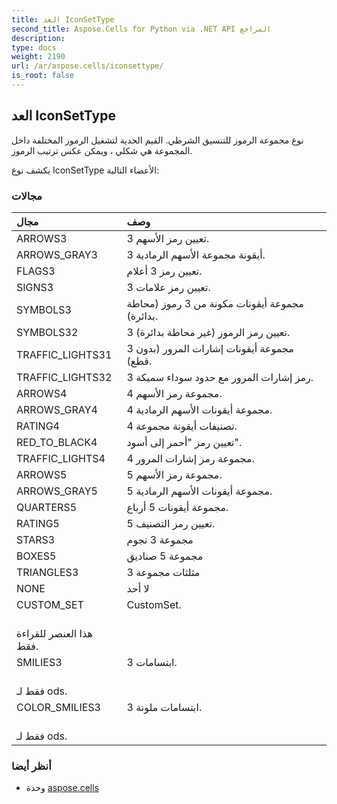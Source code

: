 ```yaml
---
title: العد IconSetType
second_title: Aspose.Cells for Python via .NET API المراجع
description:
type: docs
weight: 2190
url: /ar/aspose.cells/iconsettype/
is_root: false
---
```

##  العد IconSetType
 نوع مجموعة الرموز للتنسيق الشرطي.
القيم الحدية لتشغيل الرموز المختلفة داخل المجموعة هي
شكلي ، ويمكن عكس ترتيب الرموز.



يكشف نوع IconSetType الأعضاء التالية:

###  مجالات
| مجال| وصف|
| :- | :- |
| ARROWS3 | 3 تعيين رمز الأسهم.|
| ARROWS_GRAY3 | 3 أيقونة مجموعة الأسهم الرمادية.|
| FLAGS3 | تعيين رمز 3 أعلام.|
| SIGNS3 | 3 تعيين رمز علامات.|
| SYMBOLS3 | مجموعة أيقونات مكونة من 3 رموز (محاطة بدائرة).|
| SYMBOLS32 | 3 تعيين رمز الرموز (غير محاطة بدائرة).|
| TRAFFIC_LIGHTS31 | 3 مجموعة أيقونات إشارات المرور (بدون قطع).|
| TRAFFIC_LIGHTS32 | 3 رمز إشارات المرور مع حدود سوداء سميكة.|
| ARROWS4 | 4 مجموعة رمز الأسهم.|
| ARROWS_GRAY4 | 4 مجموعة أيقونات الأسهم الرمادية.|
| RATING4 | 4 تصنيفات أيقونة مجموعة.|
| RED_TO_BLACK4 | تعيين رمز "أحمر إلى أسود".|
| TRAFFIC_LIGHTS4 | 4 مجموعة رمز إشارات المرور.|
| ARROWS5 | 5 مجموعة رمز الأسهم.|
| ARROWS_GRAY5 | 5 مجموعة أيقونات الأسهم الرمادية.|
| QUARTERS5 | مجموعة أيقونات 5 أرباع.|
| RATING5 | 5 تعيين رمز التصنيف.|
| STARS3 | مجموعة 3 نجوم|
| BOXES5 | مجموعة 5 صناديق|
| TRIANGLES3 | 3 مثلثات مجموعة|
| NONE | لا أحد|
| CUSTOM_SET | CustomSet.<br/> هذا العنصر للقراءة فقط.|
| SMILIES3 | 3 ابتسامات.<br/> فقط لـ ods.|
| COLOR_SMILIES3 | 3 ابتسامات ملونة.<br/> فقط لـ ods.|



###  أنظر أيضا
* وحدة [aspose.cells](..)
